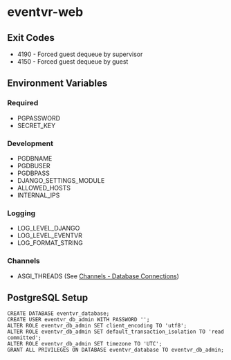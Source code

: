 # eventvr-web

## Exit Codes

- 4190 - Forced guest dequeue by supervisor
- 4150 - Forced guest dequeue by guest

## Environment Variables

### Required

- PGPASSWORD
- SECRET_KEY

### Development

- PGDBNAME
- PGDBUSER
- PGDBPASS
- DJANGO_SETTINGS_MODULE
- ALLOWED_HOSTS
- INTERNAL_IPS

### Logging

- LOG_LEVEL_DJANGO
- LOG_LEVEL_EVENTVR
- LOG_FORMAT_STRING

### Channels

- ASGI_THREADS (See [Channels - Database Connections](https://channels.readthedocs.io/en/latest/topics/databases.html#database-connections))

## PostgreSQL Setup

```psql
CREATE DATABASE eventvr_database;
CREATE USER eventvr_db_admin WITH PASSWORD '';
ALTER ROLE eventvr_db_admin SET client_encoding TO 'utf8';
ALTER ROLE eventvr_db_admin SET default_transaction_isolation TO 'read committed';
ALTER ROLE eventvr_db_admin SET timezone TO 'UTC';
GRANT ALL PRIVILEGES ON DATABASE eventvr_database TO eventvr_db_admin;
```
